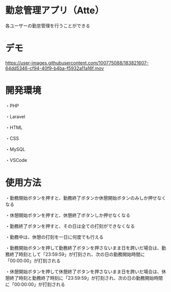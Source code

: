# 勤怠管理アプリ（Atte）
 
各ユーザーの勤怠管理を行うことができる
 

 
# デモ
 

https://user-images.githubusercontent.com/100775088/183821607-64dd5346-cf94-40f9-b4ba-f5932a11a16f.mov


 
# 開発環境

・PHP　　

・Laravel　　

・HTML

・CSS

・MySQL

・VSCode　　
 

 
# 使用方法
 
・勤務開始ボタンを押すと、勤務終了ボタンか休憩開始ボタンのみしか押せなくなる

・休憩開始ボタンを押すと、休憩終了ボタンしか押せなくなる

・勤務終了ボタンを押すと、その日は全ての打刻ができなくなる

・勤務中は、休憩の打刻を一日に何度でも行える

・勤務開始ボタンを押して勤務終了ボタンを押さないまま日を跨いだ場合は、勤務終了時刻として「23:59:59」が打刻され、次の日の勤務開始時間に「00:00:00」が打刻される

・休憩開始ボタンを押して休憩終了ボタンを押さないまま日を跨いだ場合は、休憩終了時刻と勤務終了時刻に「23:59:59」が打刻され、次の日の勤務開始時間に「00:00:00」が打刻される
 


